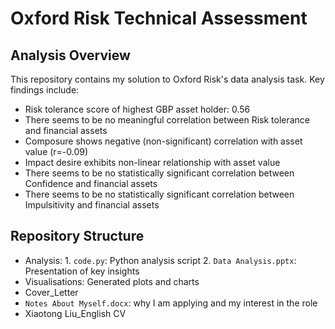 # Oxford Risk Technical Assessment

## Analysis Overview
This repository contains my solution to Oxford Risk's data analysis task. Key findings include:
- Risk tolerance score of highest GBP asset holder: 0.56
- There seems to be no meaningful correlation between Risk tolerance and financial assets 
- Composure shows negative (non-significant) correlation with asset value (r=-0.09) 
- Impact desire exhibits non-linear relationship with asset value
- There seems to be no statistically significant correlation between Confidence and financial assets
- There seems to be no statistically significant correlation between Impulsitivity and financial assets

## Repository Structure
- Analysis: 1. `code.py`: Python analysis script 2. `Data Analysis.pptx`: Presentation of key insights
- Visualisations: Generated plots and charts
- Cover_Letter 
- `Notes About Myself.docx`: why I am applying and my interest in the role
- Xiaotong Liu_English CV
